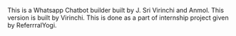 This is a Whatsapp Chatbot builder built by J. Sri Virinchi and Anmol.
This version is built by Virinchi.
This is done as a part of internship project given by ReferrralYogi.